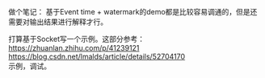 做个笔记：
基于Event time + watermark的demo都是比较容易调通的，但是还需要对输出结果进行解释才行。

打算基于Socket写一个示例。这部分参考：<br>
https://zhuanlan.zhihu.com/p/41239121 <br>
https://blog.csdn.net/lmalds/article/details/52704170 <br>
示例，调试。